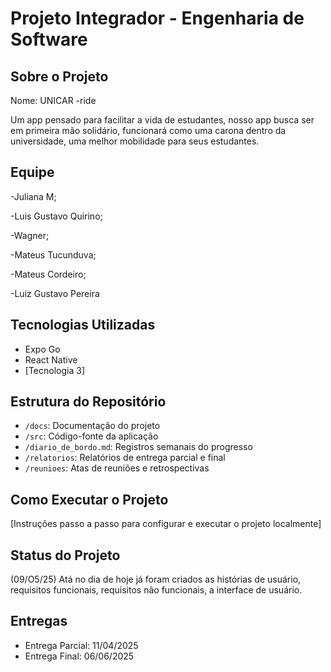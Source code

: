 # Projeto Integrador - Engenharia de Software

## Sobre o Projeto

Nome: UNICAR -ride 

Um app pensado para facilitar a vida de estudantes, nosso app busca ser em primeira mão solidário, funcionará como uma carona dentro da universidade, uma melhor mobilidade para seus estudantes.


## Equipe

  -Juliana M;
  
  -Luis Gustavo Quirino;
  
  -Wagner;
  
  -Mateus Tucunduva;
  
  -Mateus Cordeiro;
  
  -Luiz Gustavo Pereira 

## Tecnologias Utilizadas

- Expo Go
- React Native
- [Tecnologia 3]

## Estrutura do Repositório

- `/docs`: Documentação do projeto
- `/src`: Código-fonte da aplicação
- `/diario_de_bordo.md`: Registros semanais do progresso
- `/relatorios`: Relatórios de entrega parcial e final
- `/reunioes`: Atas de reuniões e retrospectivas

## Como Executar o Projeto

[Instruções passo a passo para configurar e executar o projeto localmente]

## Status do Projeto

(09/O5/25) Atá no dia de hoje já foram criados as histórias de usuário, requisitos funcionais, requisitos não funcionais, a interface de usuário.


## Entregas

- Entrega Parcial: 11/04/2025
- Entrega Final: 06/06/2025
